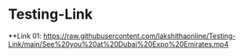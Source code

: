 # Testing-Link

**Link 01: https://raw.githubusercontent.com/lakshithaonline/Testing-Link/main/See%20you%20at%20Dubai%20Expo%20Emirates.mp4
